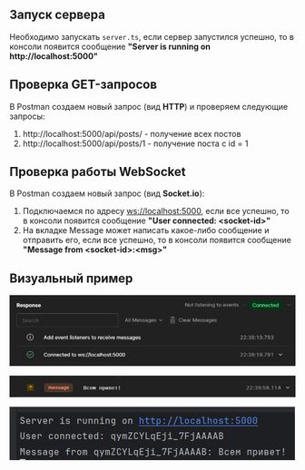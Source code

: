 ## Запуск сервера
Необходимо запускать `server.ts`, если сервер запустился успешно, то в консоли появится сообщение **"Server is running on http://localhost:5000"**

## Проверка GET-запросов
В Postman создаем новый запрос (вид **HTTP**) и проверяем следующие запросы:
1. http://localhost:5000/api/posts/ - получение всех постов
2. http://localhost:5000/api/posts/1 - получение поста с id = 1

## Проверка работы WebSocket
В Postman создаем новый запрос (вид **Socket.io**):
1. Подключаемся по адресу [ws://localhost:5000](ws://localhost:5000), если все успешно, то в консоли появится сообщение **"User connected: \<socket-id\>"**
2. На вкладке Message может написать какое-либо сообщение и отправить его, если все успешно, то в консоли появится сообщение **"Message from \<socket-id\>:\<msg\>"**

## Визуальный пример
![img.png](imgs/img.png)

![img_1.png](imgs/img_1.png)

![img_2.png](imgs/img_2.png)
